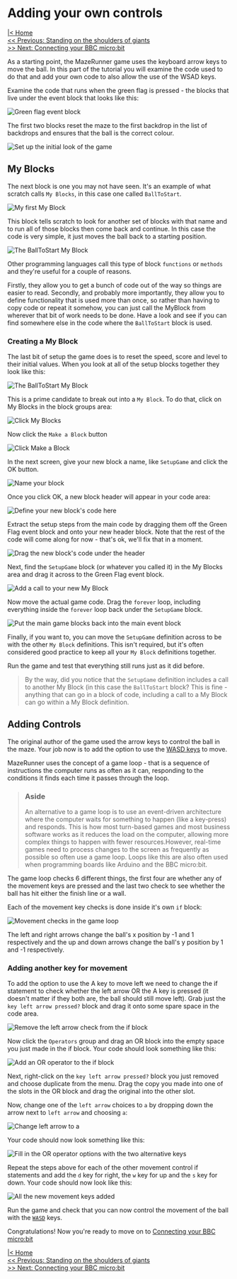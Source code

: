 # Adding your own controls

[|< Home](../README.md)  
[<< Previous: Standing on the shoulders of giants](./maze1.md)  
[>> Next: Connecting your BBC micro:bit](./maze3.md)

As a starting point, the MazeRunner game uses the keyboard arrow keys to move the ball. In this part of the tutorial you will examine the code used to do that and add your own code to also allow the use of the WSAD keys.

Examine the code that runs when the green flag is pressed - the blocks that live under the event block that looks like this:

![Green flag event block](./images/add-controls1.png)

The first two blocks reset the maze to the first backdrop in the list of backdrops and ensures that the ball is the correct colour.

![Set up the initial look of the game](./images/add-controls2.png)

## My Blocks

The next block is one you may not have seen. It's an example of what scratch calls `My Blocks`, in this case one called `BallToStart`.

![My first My Block](./images/add-controls3.png)

This block tells scratch to look for another set of blocks with that name and to run all of those blocks then come back and continue. In this case the code is very simple, it just moves the ball back to a starting position.

![The BallToStart My Block](./images/add-controls4.png)

Other programming languages call this type of block `functions` or `methods` and they're useful for a couple of reasons.

Firstly, they allow you to get a bunch of code out of the way so things are easier to read. Secondly, and probably more importantly, they allow you to define functionality that is used more than once, so rather than having to copy code or repeat it somehow, you can just call the MyBlock from wherever that bit of work needs to be done. Have a look and see if you can find somewhere else in the code where the `BallToStart` block is used.

### Creating a My Block

The last bit of setup the game does is to reset the speed, score and level to their initial values. When you look at all of the setup blocks together they look like this:

![The BallToStart My Block](./images/add-controls5.png)

This is a prime candidate to break out into a `My Block`. To do that, click on My Blocks in the block groups area:

![Click My Blocks](./images/add-controls6.png)

Now click the `Make a Block` button

![Click Make a Block](./images/add-controls7.png)

In the next screen, give your new block a name, like `SetupGame` and click the OK button.

![Name your block](./images/add-controls8.png)

Once you click OK, a new block header will appear in your code area:

![Define your new block's code here](./images/add-controls9.png)

Extract the setup steps from the main code by dragging them off the Green Flag event block and onto your new header block. Note that the rest of the code will come along for now - that's ok, we'll fix that in a moment.

![Drag the new block's code under the header](./images/add-controls10.png)

Next, find the `SetupGame` block (or whatever you called it) in the My Blocks area and drag it across to the Green Flag event block.

![Add a call to your new My Block](./images/add-controls11.png)

Now move the actual game code. Drag the `forever` loop, including everything inside the `forever` loop back under the `SetupGame` block.

![Put the main game blocks back into the main event block](./images/add-controls12.png)

Finally, if you want to, you can move the `SetupGame` definition across to be with the other `My Block` definitions. This isn't required, but it's often considered good practice to keep all your `My Block` definitions together.

Run the game and test that everything still runs just as it did before.

>By the way, did you notice that the `SetupGame` definition includes a call to another My Block (in this case the `BallToStart` block? This is fine - anything that can go in a block of code, including a call to a My Block can go within a My Block definition.

## Adding Controls

The original author of the game used the arrow keys to control the ball in the maze. Your job now is to add the option to use the [WASD keys](https://en.m.wikipedia.org/wiki/Arrow_keys#WASD_keys) to move.

MazeRunner uses the concept of a game loop - that is a sequence of instructions the computer runs as often as it can, responding to the conditions it finds each time it passes through the loop.

> ### Aside
>
> An alternative to a game loop is to use an event-driven architecture where the computer waits for something to happen (like a key-press) and responds. This is how most turn-based games and most business software works as it reduces the load on the computer, allowing more complex things to happen with fewer resources.However, real-time games need to process changes to the screen as frequently as possible so often use a game loop. Loops like this are also often used when programming boards like Arduino and the BBC micro:bit.

The game loop checks 6 different things, the first four are whether any of the movement keys are pressed and the last two check to see whether the ball has hit either the finish line or a wall.

Each of the movement key checks is done inside it's own `if` block:

![Movement checks in the game loop](./images/add-controls13.png)

The left and right arrows change the ball's x position by -1 and 1 respectively and the up and down arrows change the ball's y position by 1 and -1 respectively.

### Adding another key for movement

To add the option to use the A key to move left we need to change the if statement to check whether the left arrow OR the A key is pressed (it doesn't matter if they both are, the ball should still move left). Grab just the `key left arrow pressed?` block and drag it onto some spare space in the code area.

![Remove the left arrow check from the if block](./images/add-controls14.png)

Now click the `Operators` group and drag an OR block into the empty space you just made in the if block. Your code should look something like this:

![Add an OR operator to the if block](./images/add-controls15.png)

Next, right-click on the `key left arrow pressed?` block you just removed and choose duplicate from the menu. Drag the copy you made into one of the slots in the OR block and drag the original into the other slot.

Now, change one of the `left arrow` choices to `a` by dropping down the arrow next to `left arrow` and choosing `a`:

![Change left arrow to a](./images/add-controls18.png)

Your code should now look something like this:

![Fill in the OR operator options with the two alternative keys](./images/add-controls16.png)

Repeat the steps above for each of the other movement control if statements and add the `d` key for right, the `w` key for up and the `s` key for down. Your code should now look like this:

![All the new movement keys added](./images/add-controls17.png)

Run the game and check that you can now control the movement of the ball with the [`WASD`](https://en.m.wikipedia.org/wiki/Arrow_keys#WASD_keys) keys.

Congratulations! Now you're ready to move on to [Connecting your BBC micro:bit](./maze3.md)

[|< Home](../README.md)  
[<< Previous: Standing on the shoulders of giants](./maze1.md)  
[>> Next: Connecting your BBC micro:bit](./maze3.md)
